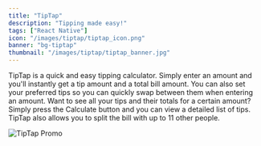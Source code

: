 ```yaml
---
title: "TipTap"
description: "Tipping made easy!"
tags: ["React Native"]
icon: "/images/tiptap/tiptap_icon.png"
banner: "bg-tiptap"
thumbnail: "/images/tiptap/tiptap_banner.jpg"
---
```


TipTap is a quick and easy tipping calculator. Simply enter an amount and you'll instantly get a tip amount and a total bill amount. You can also set your preferred tips so you can quickly swap between them when entering an amount. Want to see all your tips and their totals for a certain amount? Simply press the Calculate button and you can view a detailed list of tips. TipTap also allows you to split the bill with up to 11 other people.

![TipTap Promo](/images/tiptap/tiptap_promo.jpg)
